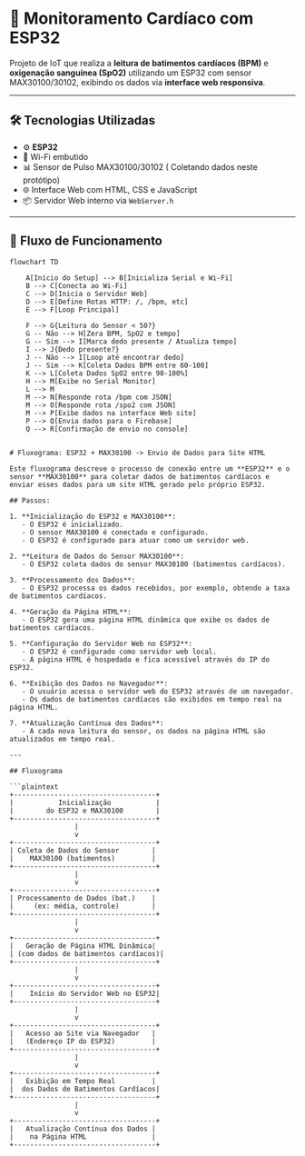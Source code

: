 # 💓 Monitoramento Cardíaco com ESP32

Projeto de IoT que realiza a **leitura de batimentos cardíacos (BPM)** e **oxigenação sanguínea (SpO2)** utilizando um ESP32 com sensor MAX30100/30102, exibindo os dados via **interface web responsiva**.

---

## 🛠 Tecnologias Utilizadas

- ⚙️ **ESP32**
- 📡 Wi-Fi embutido
- 📊 Sensor de Pulso MAX30100/30102 ( Coletando dados neste protótipo)
- 🌐 Interface Web com HTML, CSS e JavaScript
- 📦 Servidor Web interno via `WebServer.h`

---

## 🔁 Fluxo de Funcionamento

```mermaid
flowchart TD
  
    A[Início do Setup] --> B[Inicializa Serial e Wi-Fi]
    B --> C[Conecta ao Wi-Fi]
    C --> D[Inicia o Servidor Web]
    D --> E[Define Rotas HTTP: /, /bpm, etc]
    E --> F[Loop Principal]

    F --> G{Leitura do Sensor < 50?}
    G -- Não --> H[Zera BPM, SpO2 e tempo]
    G -- Sim --> I[Marca dedo presente / Atualiza tempo]
    I --> J{Dedo presente?}
    J -- Não --> I[Loop até encontrar dedo]
    J -- Sim --> K[Coleta Dados BPM entre 60-100]
    K --> L[Coleta Dados SpO2 entre 90-100%]
    H --> M[Exibe no Serial Monitor]
    L --> M
    M --> N[Responde rota /bpm com JSON]
    M --> O[Responde rota /spo2 com JSON]
    M --> P[Exibe dados na interface Web site]
    P --> Q[Envia dados para o Firebase]
    Q --> R[Confirmação de envio no console]


# Fluxograma: ESP32 + MAX30100 -> Envio de Dados para Site HTML

Este fluxograma descreve o processo de conexão entre um **ESP32** e o sensor **MAX30100** para coletar dados de batimentos cardíacos e enviar esses dados para um site HTML gerado pelo próprio ESP32.

## Passos:

1. **Inicialização do ESP32 e MAX30100**:
   - O ESP32 é inicializado.
   - O sensor MAX30100 é conectado e configurado.
   - O ESP32 é configurado para atuar como um servidor web.

2. **Leitura de Dados do Sensor MAX30100**:
   - O ESP32 coleta dados do sensor MAX30100 (batimentos cardíacos).

3. **Processamento dos Dados**:
   - O ESP32 processa os dados recebidos, por exemplo, obtendo a taxa de batimentos cardíacos.

4. **Geração da Página HTML**:
   - O ESP32 gera uma página HTML dinâmica que exibe os dados de batimentos cardíacos.

5. **Configuração do Servidor Web no ESP32**:
   - O ESP32 é configurado como servidor web local.
   - A página HTML é hospedada e fica acessível através do IP do ESP32.

6. **Exibição dos Dados no Navegador**:
   - O usuário acessa o servidor web do ESP32 através de um navegador.
   - Os dados de batimentos cardíacos são exibidos em tempo real na página HTML.

7. **Atualização Contínua dos Dados**:
   - A cada nova leitura do sensor, os dados na página HTML são atualizados em tempo real.

---

## Fluxograma

```plaintext
+-----------------------------------+
|           Inicialização           |
|        do ESP32 e MAX30100        |
+-----------------------------------+
                |
                v
+-----------------------------------+
| Coleta de Dados do Sensor        |
|    MAX30100 (batimentos)         |
+-----------------------------------+
                |
                v
+-----------------------------------+
| Processamento de Dados (bat.)    |
|     (ex: média, controle)        |
+-----------------------------------+
                |
                v
+-----------------------------------+
|   Geração de Página HTML Dinâmica|
| (com dados de batimentos cardíacos)|
+-----------------------------------+
                |
                v
+-----------------------------------+
|    Início do Servidor Web no ESP32|
+-----------------------------------+
                |
                v
+-----------------------------------+
|   Acesso ao Site via Navegador   |
|   (Endereço IP do ESP32)         |
+-----------------------------------+
                |
                v
+-----------------------------------+
|   Exibição em Tempo Real         |
|  dos Dados de Batimentos Cardíacos|
+-----------------------------------+
                |
                v
+-----------------------------------+
|   Atualização Contínua dos Dados |
|    na Página HTML                |
+-----------------------------------+
